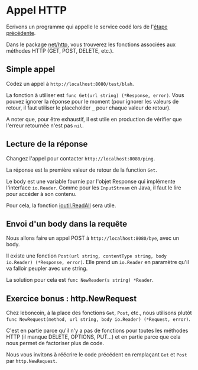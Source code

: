 # Appel HTTP

Ecrivons un programme qui appelle le service codé lors de l'[étape précédente](../2_serveur_http).

Dans le package [net/http](https://golang.org/pkg/net/http/), vous trouverez les fonctions associées aux méthodes HTTP (GET, POST, DELETE, etc.).

## Simple appel

Codez un appel à `http://localhost:8080/test/blah`.

La fonction à utiliser est `func Get(url string) (*Response, error)`. Vous pouvez ignorer la réponse pour le moment (pour ignorer les valeurs de retour, il faut utiliser le placeholder `_` pour chaque valeur de retour).

A noter que, pour être exhaustif, il est utile en production de vérifier que l'erreur retournée n'est pas `nil`.

## Lecture de la réponse

Changez l'appel pour contacter `http://localhost:8080/ping`.

La réponse est la première valeur de retour de la function `Get`.

Le body est une variable fournie par l'objet Response qui implémente l'interface `io.Reader`. Comme pour les `InputStream` en Java, il faut le lire pour accéder à son contenu.

Pour cela, la fonction [ioutil.ReadAll](https://golang.org/pkg/io/ioutil/#ReadAll) sera utile.

## Envoi d'un body dans la requête

Nous allons faire un appel POST à `http://localhost:8080/bye`, avec un body.

Il existe une fonction `Post(url string, contentType string, body io.Reader) (*Response, error)`. Elle prend un `io.Reader` en paramètre qu'il va falloir peupler avec une string.

La solution pour cela est `func NewReader(s string) *Reader`.

## Exercice bonus : http.NewRequest

Chez leboncoin, à la place des fonctions `Get`, `Post`, etc., nous utilisons plutôt `func NewRequest(method, url string, body io.Reader) (*Request, error)`.

C'est en partie parce qu'il n'y a pas de fonctions pour toutes les méthodes HTTP (il manque DELETE, OPTIONS, PUT...) et en partie parce que cela nous permet de factoriser plus de code.

Nous vous invitons à réécrire le code précédent en remplaçant `Get` et `Post` par `http.NewRequest`.
